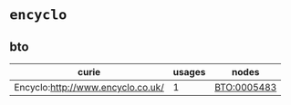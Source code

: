 # `encyclo`

## bto

| curie                             |   usages | nodes                                                     |
|-----------------------------------|----------|-----------------------------------------------------------|
| Encyclo:http://www.encyclo.co.uk/ |        1 | [BTO:0005483](http://purl.obolibrary.org/obo/BTO_0005483) |

